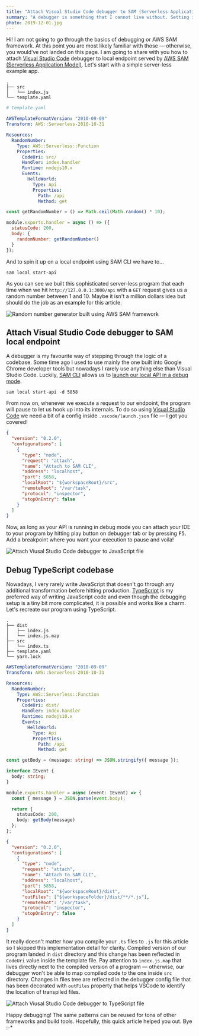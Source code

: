 ```yaml
---
title: "Attach Visual Studio Code debugger to SAM (Serverless Application Model) local endpoint"
summary: "A debugger is something that I cannot live without. Setting it up for my current project built using SAM framework and TypeScript took me a while but I finally got it right."
photo: 2019-12-01.jpg
---
```


Hi! I am not going to go through the basics of debugging or AWS SAM framework. At this point you are most likely familiar with those — otherwise, you would’ve not landed on this page. I am going to share with you how to attach [Visual Studio Code](https://code.visualstudio.com) debugger to local endpoint served by [AWS SAM (Serverless Application Model)](https://aws.amazon.com/serverless/sam/). Let's start with a simple server-less example app.

```
.
├── src
│   └── index.js
└── template.yaml
```

```yaml
# template.yaml

AWSTemplateFormatVersion: "2010-09-09"
Transform: AWS::Serverless-2016-10-31

Resources:
  RandomNumber:
    Type: AWS::Serverless::Function
    Properties:
      CodeUri: src/
      Handler: index.handler
      Runtime: nodejs10.x
      Events:
        HelloWorld:
          Type: Api
          Properties:
            Path: /api
            Method: get
```

```js
const getRandomNumber = () => Math.ceil(Math.random() * 10);

module.exports.handler = async () => ({
  statusCode: 200,
  body: {
    randomNumber: getRandomNumber()
  }
});
```

And to spin it up on a local endpoint using SAM CLI we have to…

```
sam local start-api
```

As you can see we built this sophisticated server-less program that each time when we hit `http://127.0.0.1:3000/api` with a `GET` request gives us a random number between 1 and 10. Maybe it isn't a million dollars idea but should do the job as an example for this article. 

![Random number generator built using AWS SAM framework](2019-12-01-1.jpg)

## Attach Visual Studio Code debugger to SAM local endpoint

A debugger is my favourite way of stepping through the logic of a codebase. Some time ago I used to use mainly the one built into Google Chrome developer tools but nowadays I rarely use anything else than Visual Studio Code. Luckily, [SAM CLI](https://docs.aws.amazon.com/serverless-application-model/latest/developerguide/serverless-sam-reference.html#serverless-sam-cli) allows us to [launch our local API in a debug mode](https://docs.aws.amazon.com/serverless-application-model/latest/developerguide/sam-cli-command-reference-sam-local-invoke.html).

```
sam local start-api -d 5858
```

From now on, whenever we execute a request to our endpoint, the program will pause to let us hook up into its internals. To do so using [Visual Studio Code](https://code.visualstudio.com) we need a bit of a config inside `.vscode/launch.json` file — I got you covered!

```json
{
  "version": "0.2.0",
  "configurations": [
    {
      "type": "node",
      "request": "attach",
      "name": "Attach to SAM CLI",
      "address": "localhost",
      "port": 5858,
      "localRoot": "${workspaceRoot}/src",
      "remoteRoot": "/var/task",
      "protocol": "inspector",
      "stopOnEntry": false
    }
  ]
}
```

Now, as long as your API is running in debug mode you can attach your IDE to your program by hitting play button on debugger tab or by pressing <kbd>F5</kbd>. Add a breakpoint where you want your execution to pause and voila!

![Attach Viusal Studio Code debugger to JavaScript file](2019-12-01-2.jpg)

## Debug TypeScript codebase

Nowadays, I very rarely write JavaScript that doesn't go through any additional transformation before hitting production. [TypeScript](https://www.typescriptlang.org) is my preferred way of writing JavaScript code and even though the debugging setup is a tiny bit more complicated, it is possible and works like a charm. Let's recreate our program using TypeScript.

```
.
├── dist
│   ├── index.js
│   └── index.js.map
├── src
│   └── index.ts
├── template.yaml
└── yarn.lock
```

```yaml
AWSTemplateFormatVersion: "2010-09-09"
Transform: AWS::Serverless-2016-10-31

Resources:
  RandomNumber:
    Type: AWS::Serverless::Function
    Properties:
      CodeUri: dist/
      Handler: index.handler
      Runtime: nodejs10.x
      Events:
        HelloWorld:
          Type: Api
          Properties:
            Path: /api
            Method: get

```

```ts
const getBody = (message: string) => JSON.stringify({ message });

interface IEvent {
  body: string;
}

module.exports.handler = async (event: IEvent) => {
  const { message } = JSON.parse(event.body);

  return {
    statusCode: 200,
    body: getBody(message)
  };
};
```

```json
{
  "version": "0.2.0",
  "configurations": [
    {
      "type": "node",
      "request": "attach",
      "name": "Attach to SAM CLI",
      "address": "localhost",
      "port": 5858,
      "localRoot": "${workspaceRoot}/dist",
      "outFiles": ["${workspaceFolder}/dist/**/*.js"],
      "remoteRoot": "/var/task",
      "protocol": "inspector",
      "stopOnEntry": false
    }
  ]
}
```

It really doesn't matter how you compile your `.ts` files to `.js` for this article so I skipped this implementation detail for clarity. Compiled version of our program landed in `dist` directory and this change has been reflected in `CodeUri` value inside the template file. Pay attention to `index.js.map` that lives directly next to the compiled version of a program — otherwise, our debugger won't be able to map compiled code to the one inside `src` directory. Changes in files tree are reflected in the debugger config file that has been decorated with `outFiles` property that helps VSCode to identify the location of transpiled files.

![Attach Viusal Studio Code debugger to TypeScript file](2019-12-01-3.jpg)

Happy debugging! The same patterns can be reused for tons of other frameworks and build tools. Hopefully, this quick article helped you out. Bye :-*
